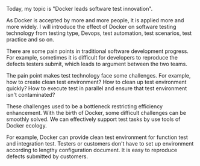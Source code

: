 Today, my topic is "Docker leads software test innovation".

As Docker is accepted by more and more people, it is applied more and more widely. I will introduce the effect of Docker on software testing technology from testing type, Devops, test automation, test scenarios, test practice and so on.

There are some pain points in traditional software development progress. For example, sometimes it is difficult for developers to reproduce the defects testers submit, which leads to argument between the two teams.

The pain point makes test technology face some challenges. For example, how to create clean test environment? How to clean up test environment quickly? How to execute test in parallel and ensure that test environment isn't contaminated?

These challenges used to be a bottleneck restricting efficiency enhancement. With the birth of Docker, some difficult challenges can be smoothly solved. We can effectively support test tasks by use tools of Docker ecology. 

For example, Docker can provide clean test environment for function test and integration test. Testers or customers don't have to set up environment according to lengthy configuration document. It is easy to reproduce defects submitted by customers.
